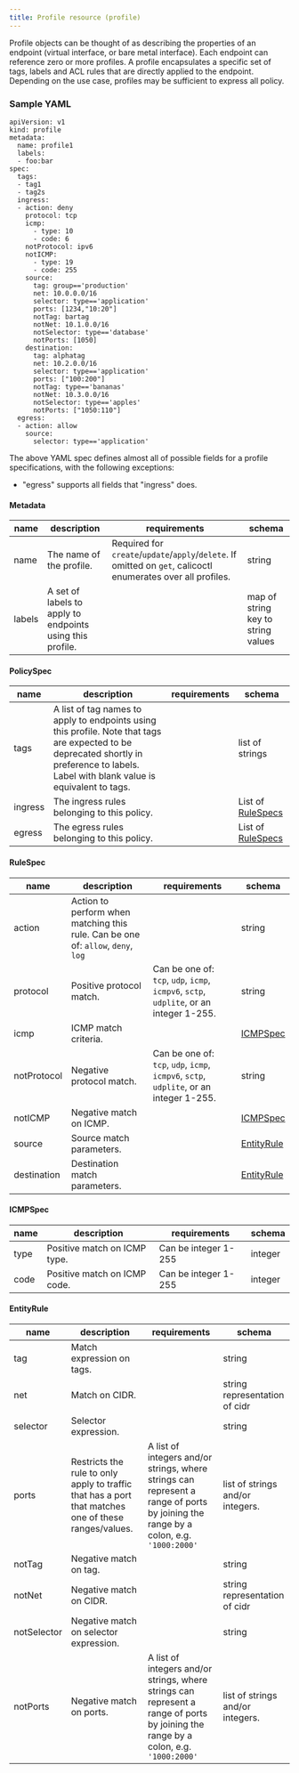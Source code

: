 ```yaml
---
title: Profile resource (profile)
---
```


Profile objects can be thought of as describing the properties of an endpoint (virtual interface, or bare metal interface).  Each endpoint can reference zero or more profiles.  A profile encapsulates a specific set of tags, labels and ACL rules that are directly applied to the endpoint.  Depending on the use case, profiles may be sufficient to express all policy.

### Sample YAML
```
apiVersion: v1
kind: profile
metadata:
  name: profile1
  labels:
  - foo:bar
spec:
  tags:
  - tag1
  - tag2s
  ingress:
  - action: deny
    protocol: tcp
    icmp:
      - type: 10
      - code: 6
    notProtocol: ipv6
    notICMP:
      - type: 19
      - code: 255
    source:
      tag: group=='production'
      net: 10.0.0.0/16
      selector: type=='application'
      ports: [1234,"10:20"]
      notTag: bartag
      notNet: 10.1.0.0/16
      notSelector: type=='database'
      notPorts: [1050]
    destination:
      tag: alphatag
      net: 10.2.0.0/16
      selector: type=='application'
      ports: ["100:200"]
      notTag: type=='bananas'
      notNet: 10.3.0.0/16
      notSelector: type=='apples'
      notPorts: ["1050:110"]
  egress:
  - action: allow
    source:
      selector: type=='application'
```
The above YAML spec defines almost all of possible fields for a profile specifications, with the following exceptions:
- "egress" supports all fields that "ingress" does.



#### Metadata

| name   | description  | requirements                  | schema |
|--------|--------------|-------------------------------|--------|
| name   | The name of the profile. | Required for `create`/`update`/`apply`/`delete`. If omitted on `get`, calicoctl enumerates over all profiles. | string |
| labels | A set of labels to apply to endpoints using this profile. |  | map of string key to string values |

#### PolicySpec

| name     | description                                                          | requirements | schema |
|----------|----------------------------------------------------------------------|--------------|--------|
| tags     | A list of tag names to apply to endpoints using this profile. Note that tags are expected to be deprecated shortly in preference to labels. Label with blank value is equivalent to tags. | | list of strings |
| ingress  | The ingress rules belonging to this policy.                          | | List of [RuleSpecs](#rulespec) |
| egress   | The egress rules belonging to this policy.                           | | List of [RuleSpecs](#rulespec)  |

#### RuleSpec

| name        | description                                | requirements | schema |
|-------------|--------------------------------------------|----------------|--------|
| action      | Action to perform when matching this rule.  Can be one of: `allow`, `deny`, `log` |  | string |
| protocol    | Positive protocol match.  | Can be one of: `tcp`, `udp`, `icmp`, `icmpv6`, `sctp`, `udplite`, or an integer 1-255. | string |
| icmp        | ICMP match criteria.     | | [ICMPSpec](#icmpspec) |
| notProtocol | Negative protocol match. | Can be one of: `tcp`, `udp`, `icmp`, `icmpv6`, `sctp`, `udplite`, or an integer 1-255. | string |
| notICMP     | Negative match on ICMP. | | [ICMPSpec](#icmpspec) |
| source      | Source match parameters. |  | [EntityRule](#entityrule) |
| destination | Destination match parameters. |  | [EntityRule](#entityrule) |

#### ICMPSpec

| name | description                  | requirements         | schema  |
|------|------------------------------|----------------------|---------|
| type | Positive match on ICMP type. | Can be integer 1-255 | integer |
| code | Positive match on ICMP code. | Can be integer 1-255 | integer |


#### EntityRule

| name        | description                                | requirements                           | schema                        |
|-------------|--------------------------------------------|----------------------------------------|-------------------------------|
| tag         | Match expression on tags.                  |                                        | string                        |
| net         | Match on CIDR.                             |                                        | string representation of cidr |
| selector    | Selector expression.                       |  | string |
| ports       | Restricts the rule to only apply to traffic that has a port that matches one of these ranges/values. | A list of integers and/or strings, where strings can represent a range of ports by joining the range by a colon, e.g. `'1000:2000'` | list of strings and/or integers. |
| notTag | Negative match on tag. |  | string |
| notNet | Negative match on CIDR. | | string representation of cidr |
| notSelector | Negative match on selector expression. | | string |
| notPorts      | Negative match on ports. | A list of integers and/or strings, where strings can represent a range of ports by joining the range by a colon, e.g. `'1000:2000'` | list of strings and/or integers. |
